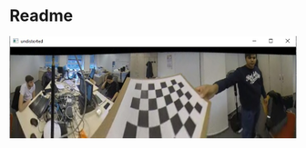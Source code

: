 # Readme
![image](https://github.com/tutul032/Omnidirectional_Camera_Calibration/blob/master/undist_panaroma.jpg)
